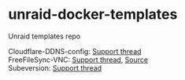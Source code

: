 # unraid-docker-templates
Unraid templates repo

Cloudflare-DDNS-config: [Support thread](https://forums.unraid.net/topic/126445-support-kilrahcloudflare-ddns-config)  
FreeFileSync-VNC: [Support thread](https://forums.unraid.net/topic/126600-support-kilrahfreefilesync-vnc), [Source](https://github.com/kilrah/docker-templates)  
Subeversion: [Support thread](https://forums.unraid.net/topic/126612-support-kilrahsubversion/)  
